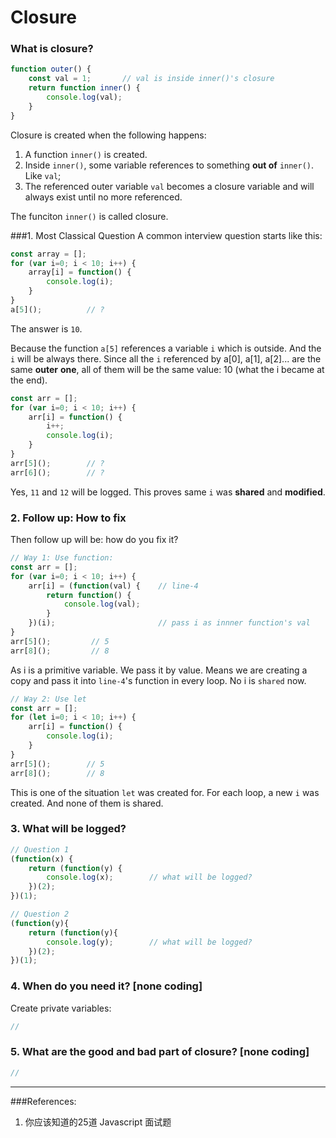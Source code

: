 # Closure

### What is closure?

```js
function outer() {
    const val = 1;       // val is inside inner()'s closure
    return function inner() {
        console.log(val);
    }
}
```

Closure is created when the following happens:

1. A function `inner()` is created.
2. Inside `inner()`, some variable references to something **out of** `inner()`. Like `val`;
3. The referenced outer variable `val` becomes a closure variable and will always exist until no more referenced.

The funciton `inner()` is called closure.

###1. Most Classical Question
A common interview question starts like this:
```js
const array = [];
for (var i=0; i < 10; i++) {
    array[i] = function() {
        console.log(i);
    }
}
a[5]();          // ?
```
The answer is `10`.

Because the function `a[5]` references a variable `i` which is outside. And the `i` will be always there. Since all the `i` referenced by a[0], a[1], a[2]... are the same **outer** **one**, all of them will be the same value: 10 (what the i became at the end).
```js
const arr = [];
for (var i=0; i < 10; i++) {
    arr[i] = function() {
        i++;
        console.log(i);
    }
}
arr[5]();        // ?
arr[6]();        // ?
```
Yes, `11` and `12` will be logged. This proves same `i` was **shared** and **modified**.

### 2. Follow up: How to fix

Then follow up will be: how do you fix it?
```js
// Way 1: Use function:
const arr = [];
for (var i=0; i < 10; i++) {
    arr[i] = (function(val) {    // line-4
        return function() {
            console.log(val);
        }            
    })(i);                       // pass i as innner function's val
}
arr[5]();         // 5
arr[8]();         // 8
```
As i is a primitive variable. We pass it by value. Means we are creating a copy and pass it into `line-4`'s function in every loop. No i is `shared` now.

```js
// Way 2: Use let
const arr = [];
for (let i=0; i < 10; i++) {
    arr[i] = function() {
        console.log(i);
    }
}
arr[5]();        // 5
arr[8]();        // 8
```
This is one of the situation `let` was created for.
For each loop, a new `i` was created. And none of them is shared.

### 3. What will be logged?
```js
// Question 1
(function(x) {
    return (function(y) {
        console.log(x);        // what will be logged?
    })(2);
})(1);

// Question 2
(function(y){
    return (function(y){
        console.log(y);        // what will be logged?
    })(2);
})(1);
```
### 4. When do you need it? [none coding]
Create private variables:
```js
//
```

### 5. What are the good and bad part of closure? [none coding]
```js
//
```
---

###References:
1. 你应该知道的25道 Javascript 面试题